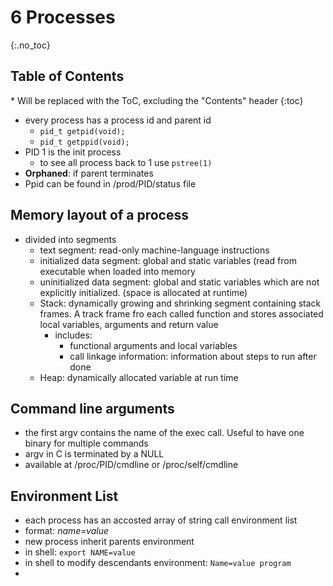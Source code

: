 # 6 Processes

{:.no_toc}

<h2 id="toc-header">Table of Contents <i class="fa fa-chevron-up" aria-hidden="true" id="toc-arrow"></i></h2>
* Will be replaced with the ToC, excluding the "Contents" header
{:toc}


- every process has a process id and parent id
	- `pid_t getpid(void);`
	- `pid_t getppid(void);`
- PID 1 is the init process
	- to see all process back to 1 use `pstree(1)`
- **Orphaned**: if parent terminates
- Ppid can be found in /prod/PID/status file

## Memory layout of a process
- divided into segments
	- text segment: read-only machine-language instructions 
	- initialized data segment: global and static variables (read from executable when loaded into memory
	- uninitialized data segment: global and static variables which are not explicitly initialized. (space is allocated at runtime)
	- Stack: dynamically growing and shrinking segment containing stack frames. A track frame fro each called function and stores associated local variables, arguments and return value
		- includes:
			- functional arguments and local variables
			- call linkage information: information about steps to run after done
	- Heap: dynamically allocated variable at run time

## Command line arguments
- the first argv contains the name of the exec call. Useful to have one binary for multiple commands
- argv in C is terminated by a NULL
- available at /proc/PID/cmdline or /proc/self/cmdline

## Environment List
- each process has an accosted array of string call environment list
- format: *name=value*
- new process inherit parents environment
- in shell: `export NAME=value`
- in shell to modify descendants environment: `Name=value program`
- 